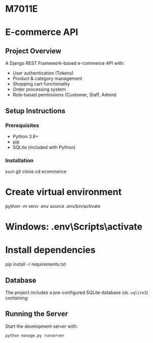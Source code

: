 # M7011E

# E-commerce API

## Project Overview
A Django REST Framework-based e-commerce API with:
- User authentication (Tokens)
- Product & category management  
- Shopping cart functionality
- Order processing system
- Role-based permissions (Customer, Staff, Admin)

## Setup Instructions

### Prerequisites
- Python 3.8+
- pip
- SQLite (included with Python)

### Installation
```bash```
git clone <repository-url>
cd ecommerce

# Create virtual environment
python -m venv .env
source .env/bin/activate  
# Windows: .env\Scripts\activate

# Install dependencies
pip install -r requirements.txt

## Database

The project includes a pre-configured SQLite database (`db.sqlite3`) containing:

## Running the Server

Start the development server with:

```bash
python manage.py runserver
